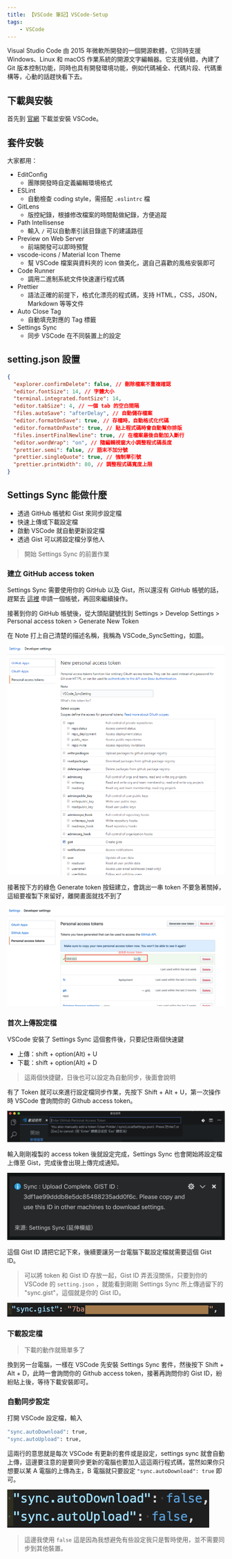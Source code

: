 ```yaml
---
title: 【VSCode 筆記】VSCode-Setup
tags:
    - VSCode
---
```

Visual Studio Code 由 2015 年微軟所開發的一個開源軟體，它同時支援 Windows、Linux 和 macOS 作業系統的開源文字編輯器。它支援偵錯，內建了 Git 版本控制功能，同時也具有開發環境功能，例如代碼補全、代碼片段、代碼重構等，心動的話趕快看下去。

## 下載與安裝

首先到 [官網](https://code.visualstudio.com/) 下載並安裝 VSCode。

## 套件安裝

大家都用：

* EditConfig
  + 團隊開發時自定義編輯環境格式
* ESLint
  + 自動檢查 coding style，需搭配 `.eslintrc` 檔
* GitLens
  + 版控紀錄，根據修改檔案的時間點做紀錄，方便追蹤
* Path Intellisense
  + 輸入 `/` 可以自動牽引該目錄底下的建議路徑
* Preview on Web Server
  + 前端開發可以即時預覽
* vscode-icons / Material Icon Theme
  + 幫 VSCode 檔案與資料夾的 icon 做美化，選自己喜歡的風格安裝即可
* Code Runner
  + 調用二進制系統文件快速運行程式碼
* Prettier
  + 語法正確的前提下，格式化漂亮的程式碼，支持 HTML，CSS，JSON，Markdown 等等文件
* Auto Close Tag
  + 自動填充對應的 Tag 標籤
* Settings Sync
  + 同步 VSCode 在不同裝置上的設定

## setting.json 設置

``` json
{
  "explorer.confirmDelete": false, // 刪除檔案不重複確認
  "editor.fontSize": 14, // 字體大小
  "terminal.integrated.fontSize": 14,
  "editor.tabSize": 4, // 一個 tab 的空白間隔
  "files.autoSave": "afterDelay", // 自動儲存檔案
  "editor.formatOnSave": true, // 存檔時，自動格式化代碼
  "editor.formatOnPaste": true, // 貼上程式碼時會自動幫你排版
  "files.insertFinalNewline": true, // 在檔案最後自動加入斷行
  "editor.wordWrap": "on", // 隨編輯視窗大小調整程式碼長度
  "prettier.semi": false, // 語末不加分號
  "prettier.singleQuote": true, // 強制單引號
  "prettier.printWidth": 80, // 調整程式碼寬度上限
}
```

## Settings Sync 能做什麼

* 透過 GitHub 帳號和 Gist 來同步設定檔
* 快速上傳或下載設定檔
* 啟動 VSCode 就自動更新設定檔
* 透過 Gist 可以將設定檔分享他人

> 開始 Settings Sync 的前置作業

### 建立 GitHub access token

Settings Sync 需要使用你的 GitHub 以及 Gist，所以還沒有 GitHub 帳號的話，趕緊去 [這裡](https://github.com/) 申請一個帳號，再回來繼續操作。

接著到你的 GitHub 帳號後，從大頭貼鍵號找到 Settings > Develop Settings > Personal access token > Generate New Token

在 Note 打上自己清楚的描述名稱，我稱為 VSCode_SyncSetting，如圖。

![vscode_settingsync](/assets\images\posts\post_syncsetting.png)

接著按下方的綠色 Generate token 按鈕建立，會跳出一串 token 不要急著關掉，這組要複製下來留好，離開畫面就找不到了

![token](/assets/images\posts\post_token.png)

### 首次上傳設定檔

VSCode 安裝了 Settings Sync 這個套件後，只要記住兩個快速鍵

* 上傳：shift + option(Alt) + U
* 下載：shift + option(Alt) + D

> 這兩個快捷鍵，日後也可以設定為自動同步，後面會說明

有了 Token 就可以來進行設定檔同步作業，先按下 Shift + Alt + U，第一次操作時 VSCode 會詢問你的 Github access token。

![upload_token](/assets/images\posts\post_upload_token.png)

輸入剛剛複製的 access token 後就設定完成，Settings Sync 也會開始將設定檔上傳至 Gist，完成後會出現上傳完成通知。

![gistID](/assets/images\posts\post_gistID.png)

這個 Gist ID 請把它記下來，後續要讓另一台電腦下載設定檔就需要這個 Gist ID。

> 可以將 token 和 Gist ID 存放一起，Gist ID 弄丟沒關係，只要到你的 VSCode 的 `setting.json` ，就能看到剛剛 Settings Sync 所上傳過留下的 "sync.gist"，這個就是你的 Gist ID。

![setting.json](/assets/images\posts\post_setting-json-gistID.png)

### 下載設定檔

> 下載的動作就簡單多了

換到另一台電腦，一樣在 VSCode 先安裝 Settings Sync 套件，然後按下 Shift + Alt + D，此時一會詢問你的 Github access token，接著再詢問你的 Gist ID，紛紛貼上後，等待下載安裝即可。

### 自動同步設定

打開 VSCode 設定檔，輸入

``` bash
"sync.autoDownload": true,
"sync.autoUpload": true,
```

這兩行的意思就是每次 VSCode 有更新的套件或是設定，settings sync 就會自動上傳，這邊要注意的是要同步更新的電腦也要加入這這兩行程式碼，當然如果你只想要以某 A 電腦的上傳為主，B 電腦就只要設定 `"sync.autoDownload": true` 即可。

![setting auto DU](/assets/images\posts\post_sync-setting-auto-U-D.png)

> 這邊我使用 `false` 這是因為我想避免有些設定我只是暫時使用，並不需要同步到其他裝置。
